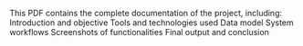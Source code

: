 This PDF contains the complete documentation of the project, including:
Introduction and objective
Tools and technologies used
Data model 
System workflows 
Screenshots of functionalities
Final output and conclusion
